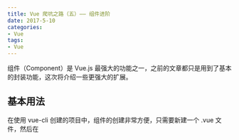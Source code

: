 ```yaml
---
title: Vue 爬坑之路（五）—— 组件进阶
date: 2017-5-10
categories:
- Vue
tags:
- Vue
---
```


组件（Component）是 Vue.js 最强大的功能之一，之前的文章都只是用到了基本的封装功能，这次将介绍一些更强大的扩展。


## 基本用法

在使用 vue-cli 创建的项目中，组件的创建非常方便，只需要新建一个 .vue 文件，然后在 <template> 中写好 HTML 代码，一个简单的组件就完成了

![](http://xie-blog.oss-cn-beijing.aliyuncs.com/blogImg/img33.png?Expires=1517562987&OSSAccessKeyId=TMP.AQFykThi91U598dTrJc_9IBPer-xtxfyUZ278vOwz9sVKvVjdZC6hsnJbSZiADAtAhQ8dmqdGscv8Mq8gp6YtjbW3Tmz3wIVALsOiURiHSXhx6xtRna9_tLmtbDC&Signature=JUvIFnc%2F3KBBPU5xiIVDnZj3clA%3D)


一个完整的组件，除了 <template> 以外，还有 <script> 和 <style>

需要注意的是，<script> 中的 data 必须是函数

![](http://xie-blog.oss-cn-beijing.aliyuncs.com/blogImg/img34.png?Expires=1517563108&OSSAccessKeyId=TMP.AQFykThi91U598dTrJc_9IBPer-xtxfyUZ278vOwz9sVKvVjdZC6hsnJbSZiADAtAhQ8dmqdGscv8Mq8gp6YtjbW3Tmz3wIVALsOiURiHSXhx6xtRna9_tLmtbDC&Signature=m4SBN6XT%2FOGsX34Gqx5oL0wNVSM%3D)


然后在其他文件的 js 里面引入并注册，就能直接使用这个组件了

![](http://xie-blog.oss-cn-beijing.aliyuncs.com/blogImg/img35.png?Expires=1517563118&OSSAccessKeyId=TMP.AQFykThi91U598dTrJc_9IBPer-xtxfyUZ278vOwz9sVKvVjdZC6hsnJbSZiADAtAhQ8dmqdGscv8Mq8gp6YtjbW3Tmz3wIVALsOiURiHSXhx6xtRna9_tLmtbDC&Signature=XTT%2FC3BNsFCcG9kkuWig9ier%2Bqg%3D)

![](http://xie-blog.oss-cn-beijing.aliyuncs.com/blogImg/img36.png?Expires=1517563125&OSSAccessKeyId=TMP.AQFykThi91U598dTrJc_9IBPer-xtxfyUZ278vOwz9sVKvVjdZC6hsnJbSZiADAtAhQ8dmqdGscv8Mq8gp6YtjbW3Tmz3wIVALsOiURiHSXhx6xtRna9_tLmtbDC&Signature=gM6qY5dAbCTovwc%2B4pgbdBnfUj4%3D)


## 使用 slot 分发内容

开发过程中，常常需要在子组件内添加新的内容，这时候可以在子组件内部留一个或者多个插口 `<slot>`

![](http://xie-blog.oss-cn-beijing.aliyuncs.com/blogImg/img37.png?Expires=1517563133&OSSAccessKeyId=TMP.AQFykThi91U598dTrJc_9IBPer-xtxfyUZ278vOwz9sVKvVjdZC6hsnJbSZiADAtAhQ8dmqdGscv8Mq8gp6YtjbW3Tmz3wIVALsOiURiHSXhx6xtRna9_tLmtbDC&Signature=4KEwZpH3XJebqYb%2F0IGHqvpetfQ%3D)


然后在调用这个子组件的时候加入内容

![](http://xie-blog.oss-cn-beijing.aliyuncs.com/blogImg/img38.png?Expires=1517563141&OSSAccessKeyId=TMP.AQFykThi91U598dTrJc_9IBPer-xtxfyUZ278vOwz9sVKvVjdZC6hsnJbSZiADAtAhQ8dmqdGscv8Mq8gp6YtjbW3Tmz3wIVALsOiURiHSXhx6xtRna9_tLmtbDC&Signature=qSZi9CzUFP1msKeT18zgcGBMl5Y%3D)

添加的内容就会分发到对应的 `<slot>` 中

`<slot>`中还可以作为一个作用域，在子组件中定义变量，然后在父组件中自定义渲染的方式

![](http://xie-blog.oss-cn-beijing.aliyuncs.com/blogImg/img39.png?Expires=1517563150&OSSAccessKeyId=TMP.AQFykThi91U598dTrJc_9IBPer-xtxfyUZ278vOwz9sVKvVjdZC6hsnJbSZiADAtAhQ8dmqdGscv8Mq8gp6YtjbW3Tmz3wIVALsOiURiHSXhx6xtRna9_tLmtbDC&Signature=JzyRpKz2AnuAnn1QbITv1wFfig4%3D)

![](http://xie-blog.oss-cn-beijing.aliyuncs.com/blogImg/img40.png?Expires=1517563162&OSSAccessKeyId=TMP.AQFykThi91U598dTrJc_9IBPer-xtxfyUZ278vOwz9sVKvVjdZC6hsnJbSZiADAtAhQ8dmqdGscv8Mq8gp6YtjbW3Tmz3wIVALsOiURiHSXhx6xtRna9_tLmtbDC&Signature=AJoz2r6w0RGAftAJbL7eJN9IWLw%3D)

这个示例中，首先在子组件中添加 <slot>，并在子组件中定义了数组变量 navs

然后在父组件中以作用域 <template> 添加内容，其中 scope 是固有属性，它的值对应一个临时变量 props

而 props 将接收从父组件传递给子组件的参数 navs

![](http://xie-blog.oss-cn-beijing.aliyuncs.com/blogImg/img41.png?Expires=1517563170&OSSAccessKeyId=TMP.AQFykThi91U598dTrJc_9IBPer-xtxfyUZ278vOwz9sVKvVjdZC6hsnJbSZiADAtAhQ8dmqdGscv8Mq8gp6YtjbW3Tmz3wIVALsOiURiHSXhx6xtRna9_tLmtbDC&Signature=6dvC8TD3kRa9YYNOSA%2BcpfLT2CY%3D)

## 动态组件

Vue 还可以将多个子组件，都挂载在同一个位置，通过变量来切换组件，实现 tab 菜单这样的效果

![](http://xie-blog.oss-cn-beijing.aliyuncs.com/blogImg/img42.gif?Expires=1517563178&OSSAccessKeyId=TMP.AQFykThi91U598dTrJc_9IBPer-xtxfyUZ278vOwz9sVKvVjdZC6hsnJbSZiADAtAhQ8dmqdGscv8Mq8gp6YtjbW3Tmz3wIVALsOiURiHSXhx6xtRna9_tLmtbDC&Signature=4kqtn19fLbmd5gdnIMy2h4N%2FLH8%3D)


这样的功能可以通过路由 vue-router 实现，但路由更适合较大的组件，而且 url 会有相应的改变

Vue 自身保留的 <component> 元素，可以将组件动态绑定到 is 特性上，从而很方便的实现动态组件切换

![](http://xie-blog.oss-cn-beijing.aliyuncs.com/blogImg/img43.png?Expires=1517563187&OSSAccessKeyId=TMP.AQFykThi91U598dTrJc_9IBPer-xtxfyUZ278vOwz9sVKvVjdZC6hsnJbSZiADAtAhQ8dmqdGscv8Mq8gp6YtjbW3Tmz3wIVALsOiURiHSXhx6xtRna9_tLmtbDC&Signature=DX5yrewtzkqj4IKoH9ZkCuIOXhg%3D)


上例中，当 tabView 的值改变，<component> 就会渲染对应的组件，和路由的效果十分类似，但是地址栏并没有发生改变

但这样一来，每次切换组件都会重新渲染，无法保留组件上的数据。这时可以使用 keep-alive 将组件保留在内存中，避免重新渲染

![](http://xie-blog.oss-cn-beijing.aliyuncs.com/blogImg/img44.png?Expires=1517563208&OSSAccessKeyId=TMP.AQFykThi91U598dTrJc_9IBPer-xtxfyUZ278vOwz9sVKvVjdZC6hsnJbSZiADAtAhQ8dmqdGscv8Mq8gp6YtjbW3Tmz3wIVALsOiURiHSXhx6xtRna9_tLmtbDC&Signature=BXo5I5Qyd954cUMwiBvm3yaYSVM%3D)

![](http://xie-blog.oss-cn-beijing.aliyuncs.com/blogImg/img45.gif?Expires=1517563215&OSSAccessKeyId=TMP.AQFykThi91U598dTrJc_9IBPer-xtxfyUZ278vOwz9sVKvVjdZC6hsnJbSZiADAtAhQ8dmqdGscv8Mq8gp6YtjbW3Tmz3wIVALsOiURiHSXhx6xtRna9_tLmtbDC&Signature=ACmcSCfgxpE%2BEPwNL6DyI7%2Fdn5U%3D)



## 递归组件

当组件拥有 name 属性的时候，就可以在它的模板内递归的调用自己，这在开发树形组件的时候十分有效

![](http://xie-blog.oss-cn-beijing.aliyuncs.com/blogImg/img46.png?Expires=1517563228&OSSAccessKeyId=TMP.AQFykThi91U598dTrJc_9IBPer-xtxfyUZ278vOwz9sVKvVjdZC6hsnJbSZiADAtAhQ8dmqdGscv8Mq8gp6YtjbW3Tmz3wIVALsOiURiHSXhx6xtRna9_tLmtbDC&Signature=%2FzYxsKYJXz8oBudyVGqUTGqtISU%3D)


上面是一个子组件，定义了 name 为 simple03，然后在模板中调用自身，结合 v-for 实现递归

为了防止出现死循环，在调用自身的时候，加入了 v-if 作为判定条件

父组件中调用的时候，需要通过 props 传入一个 tree：

![](http://xie-blog.oss-cn-beijing.aliyuncs.com/blogImg/img47.png?Expires=1517563239&OSSAccessKeyId=TMP.AQFykThi91U598dTrJc_9IBPer-xtxfyUZ278vOwz9sVKvVjdZC6hsnJbSZiADAtAhQ8dmqdGscv8Mq8gp6YtjbW3Tmz3wIVALsOiURiHSXhx6xtRna9_tLmtbDC&Signature=fj7A5JM%2BpIgWH1PkZUo%2F%2BDfnNKo%3D)

![](http://xie-blog.oss-cn-beijing.aliyuncs.com/blogImg/img48.png?Expires=1517563246&OSSAccessKeyId=TMP.AQFykThi91U598dTrJc_9IBPer-xtxfyUZ278vOwz9sVKvVjdZC6hsnJbSZiADAtAhQ8dmqdGscv8Mq8gp6YtjbW3Tmz3wIVALsOiURiHSXhx6xtRna9_tLmtbDC&Signature=cZHumt91Z5nUncARBVg9CENvhyg%3D)


最终渲染结果：

![](http://xie-blog.oss-cn-beijing.aliyuncs.com/blogImg/img49.png?Expires=1517563256&OSSAccessKeyId=TMP.AQFykThi91U598dTrJc_9IBPer-xtxfyUZ278vOwz9sVKvVjdZC6hsnJbSZiADAtAhQ8dmqdGscv8Mq8gp6YtjbW3Tmz3wIVALsOiURiHSXhx6xtRna9_tLmtbDC&Signature=y4TGT7kRQmhs0Lk6qrFQztk93V8%3D)


转载自：[Vue 爬坑之路（五）—— 组件进阶](https://www.cnblogs.com/wisewrong/p/6380903.html)
